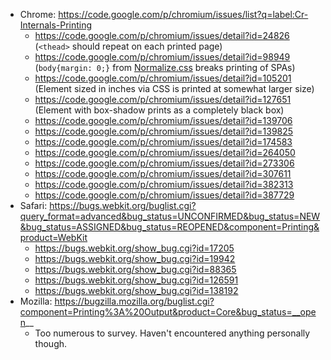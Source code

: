 * Chrome: https://code.google.com/p/chromium/issues/list?q=label:Cr-Internals-Printing
  * https://code.google.com/p/chromium/issues/detail?id=24826 (`<thead>` should repeat on each printed page)
  * https://code.google.com/p/chromium/issues/detail?id=98949 (`body{margin: 0;}` from [Normalize.css](https://github.com/necolas/normalize.css/blob/master/normalize.css) breaks printing of SPAs)
  * https://code.google.com/p/chromium/issues/detail?id=105201 (Element sized in inches via CSS is printed at somewhat larger size)
  * https://code.google.com/p/chromium/issues/detail?id=127651 (Element with box-shadow prints as a completely black box)
  * https://code.google.com/p/chromium/issues/detail?id=139706
  * https://code.google.com/p/chromium/issues/detail?id=139825
  * https://code.google.com/p/chromium/issues/detail?id=174583
  * https://code.google.com/p/chromium/issues/detail?id=264050  
  * https://code.google.com/p/chromium/issues/detail?id=273306
  * https://code.google.com/p/chromium/issues/detail?id=307611
  * https://code.google.com/p/chromium/issues/detail?id=382313
  * https://code.google.com/p/chromium/issues/detail?id=387729
* Safari: https://bugs.webkit.org/buglist.cgi?query_format=advanced&bug_status=UNCONFIRMED&bug_status=NEW&bug_status=ASSIGNED&bug_status=REOPENED&component=Printing&product=WebKit
  * https://bugs.webkit.org/show_bug.cgi?id=17205
  * https://bugs.webkit.org/show_bug.cgi?id=19942
  * https://bugs.webkit.org/show_bug.cgi?id=88365
  * https://bugs.webkit.org/show_bug.cgi?id=126591  
  * https://bugs.webkit.org/show_bug.cgi?id=138192
* Mozilla: https://bugzilla.mozilla.org/buglist.cgi?component=Printing%3A%20Output&product=Core&bug_status=__open__
  * Too numerous to survey. Haven't encountered anything personally though.
